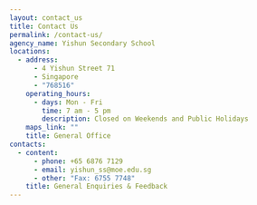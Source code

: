 ```yaml
---
layout: contact_us
title: Contact Us
permalink: /contact-us/
agency_name: Yishun Secondary School
locations:
  - address:
      - 4 Yishun Street 71
      - Singapore
      - "768516"
    operating_hours:
      - days: Mon - Fri
        time: 7 am - 5 pm
        description: Closed on Weekends and Public Holidays
    maps_link: ""
    title: General Office
contacts:
  - content:
      - phone: +65 6876 7129
      - email: yishun_ss@moe.edu.sg
      - other: "Fax: 6755 7748"
    title: General Enquiries & Feedback
---
```

